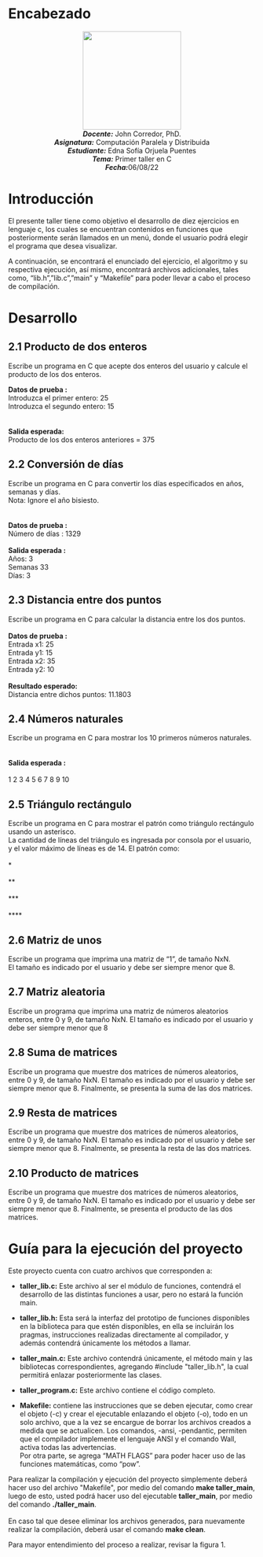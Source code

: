 # Encabezado
<p align="center"><img src="https://res-5.cloudinary.com/crunchbase-production/image/upload/c_lpad,h_256,w_256,f_auto,q_auto:eco/v1455514364/pim02bzqvgz0hibsra41.png"width="200" height="200">
</img><br>
<i><b>Docente:</b></i> John Corredor, PhD.
<br>
<i><b>Asignatura:</b></i> Computación Paralela y Distribuida
<br>
<i><b>Estudiante:</b></i> Edna Sofía Orjuela Puentes
<br>
<i><b>Tema:</b></i> Primer taller en C
<br>
<i><b>Fecha:</b></i>06/08/22
<br>
</p>

# Introducción

El presente taller tiene como objetivo el desarrollo de diez ejercicios en lenguaje
c, los cuales se encuentran contenidos en funciones que posteriormente serán llamados en
un menú, donde el usuario podrá elegir el programa que desea visualizar.

A continuación, se encontrará el enunciado del ejercicio, el algoritmo y su respectiva ejecución, así mismo, encontrará archivos adicionales, tales como, “lib.h”,”lib.c”,”main” y “Makefile” para poder llevar a cabo el proceso de compilación. 

# Desarrollo

## 2.1  Producto de dos enteros

Escribe un programa en C que acepte dos enteros del usuario y calcule el producto de los  dos enteros.<br>

**Datos de prueba :**<br>
Introduzca el primer entero: 25<br> 
Introduzca el segundo entero: 15<br><br>  
**Salida esperada:**<br> 
Producto de los dos enteros anteriores = 375 

## 2.2  Conversión de días
Escribe un programa en C para convertir los días especificados en años, semanas y días.<br>Nota: Ignore el año bisiesto.<br><br>  
**Datos de prueba :**<br>
Número de días : 1329<br><br> 
**Salida esperada :**<br>
Años: 3<br> 
Semanas 33<br> 
Días: 3<br> 

## 2.3 Distancia entre dos puntos
Escribe un programa en C para calcular la distancia entre los dos puntos.<br>  
**Datos de prueba :**<br> 
Entrada x1: 25<br> 
Entrada y1: 15<br> 
Entrada x2: 35<br> 
Entrada y2: 10<br><br> 
**Resultado esperado:**<br> 
Distancia entre dichos puntos: 11.1803 

## 2.4 Números naturales
Escribe un programa en C para mostrar los 10 primeros números naturales.<br><br>  
**Salida esperada :**<br><br> 
1 2 3 4 5 6 7 8 9 10 

## 2.5 Triángulo rectángulo
Escribe un programa en C para mostrar el patrón como triángulo rectángulo usando un  asterisco.<br>La cantidad de líneas del triángulo es ingresada por consola por el usuario, y el valor  máximo de líneas es de 14. 
El patrón como:<br>  
      *<br>  
      **<br>  
      ***<br>  
      ****<br> 

## 2.6  Matriz de unos 
Escribe un programa que imprima una matriz de “1”, de tamaño NxN.<br>El tamaño es  indicado por el usuario y debe ser siempre menor que 8.

## 2.7 Matriz aleatoria

Escribe un programa que imprima una matriz de números aleatorios enteros, entre 0 y 9,  de tamaño NxN. El tamaño es indicado por el usuario y debe ser siempre menor que 8

## 2.8 Suma de matrices
Escribe un programa que muestre dos matrices de números aleatorios, entre 0 y 9, de  tamaño NxN. El tamaño es indicado por el usuario y debe ser siempre menor que 8.  Finalmente, se presenta la suma de las dos matrices. 

## 2.9 Resta de matrices
Escribe un programa que muestre dos matrices de números aleatorios, entre 0 y 9, de  tamaño NxN. El tamaño es indicado por el usuario y debe ser siempre menor que 8.  Finalmente, se presenta la resta de las dos matrices. 

## 2.10 Producto de matrices
Escribe un programa que muestre dos matrices de números aleatorios, entre 0 y 9, de  tamaño NxN. El tamaño es indicado por el usuario y debe ser siempre menor que 8.  Finalmente, se presenta el producto de las dos matrices.

# Guía para la ejecución del proyecto
Este proyecto cuenta con cuatro archivos que corresponden a:<br> 

*  **taller_lib.c:** Este archivo al ser el módulo de funciones, contendrá el desarrollo de las distintas funciones a usar, pero no estará la función main.<br> 

*  **taller_lib.h:** Esta será la interfaz del prototipo de funciones disponibles en la biblioteca para que estén disponibles, en ella se incluirán los pragmas, instrucciones realizadas directamente al compilador, y además contendrá únicamente los métodos a llamar.<br> 

*  **taller_main.c:** Este archivo contendrá únicamente, el método main y las bibliotecas correspondientes, agregando #include "taller_lib.h", la cual permitirá enlazar posteriormente las clases.<br>

*  **taller_program.c:** Este archivo contiene el código completo.<br>

*  **Makefile:** contiene las instrucciones que se deben ejecutar, como crear el objeto (-c)  y crear el ejecutable enlazando el objeto (-o), todo en un solo archivo, que a la vez se encargue de borrar los archivos creados a medida que se actualicen. Los comandos, -ansi, -pendantic, permiten que el compilador implemente el lenguaje ANSI y el comando Wall, activa todas las advertencias.<br>
Por otra parte, se agrega “MATH FLAGS” para poder hacer uso de las funciones matemáticas, como “pow”.<br>


Para realizar la compilación y ejecución del proyecto simplemente deberá hacer uso del archivo "Makefile", por medio del comando **make taller_main**, luego de esto, usted podrá hacer uso del ejecutable **taller_main**, por medio del comando **./taller_main**.<br><br>
En caso tal que desee eliminar los archivos generados, para nuevamente realizar la compilación, deberá usar el comando **make clean**.<br>

Para mayor entendimiento del proceso a realizar, revisar la figura 1.






